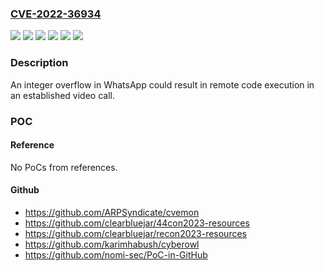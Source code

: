 ### [CVE-2022-36934](https://cve.mitre.org/cgi-bin/cvename.cgi?name=CVE-2022-36934)
![](https://img.shields.io/static/v1?label=Product&message=WhatsApp%20Business%20for%20Android&color=blue)
![](https://img.shields.io/static/v1?label=Product&message=WhatsApp%20Business%20for%20iOS&color=blue)
![](https://img.shields.io/static/v1?label=Product&message=WhatsApp%20for%20Android&color=blue)
![](https://img.shields.io/static/v1?label=Product&message=WhatsApp%20for%20iOS&color=blue)
![](https://img.shields.io/static/v1?label=Version&message=%3C%202.22.16.12%20&color=brighgreen)
![](https://img.shields.io/static/v1?label=Vulnerability&message=CWE-122&color=brighgreen)

### Description

An integer overflow in WhatsApp could result in remote code execution in an established video call.

### POC

#### Reference
No PoCs from references.

#### Github
- https://github.com/ARPSyndicate/cvemon
- https://github.com/clearbluejar/44con2023-resources
- https://github.com/clearbluejar/recon2023-resources
- https://github.com/karimhabush/cyberowl
- https://github.com/nomi-sec/PoC-in-GitHub

